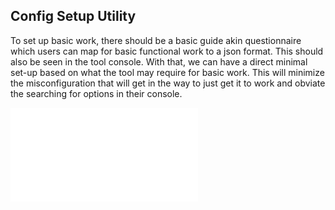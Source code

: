 ## Config Setup Utility

To set up basic work, there should be a basic guide akin questionnaire which users can map for basic functional work to a json format. This should also be seen in the tool console. With that, we can have a direct minimal set-up based on what the tool may require for basic work. This will minimize the misconfiguration that will get in the way to just get it to work and obviate the searching for options in their console. 

![config_setup](config_setup.py)